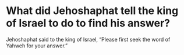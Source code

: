 # What did Jehoshaphat tell the king of Israel to do to find his answer?

Jehoshaphat said to the king of Israel, “Please first seek the word of Yahweh for your answer.”
